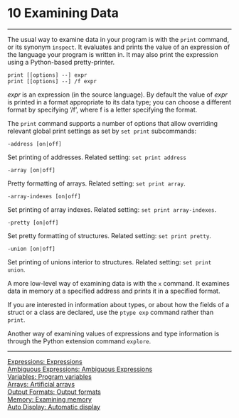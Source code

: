 # 10 Examining Data

----

The usual way to examine data in your program is with the ``print`` command, or its synonym ``inspect``. It evaluates and prints the value of an expression of the language your program is written in. It may also print the expression using a Python-based pretty-printer.

```
print [[options] --] expr
print [[options] --] /f expr
```
_expr_ is an expression (in the source language). By default the value of _expr_ is printed in a format appropriate to its data type; you can choose a different format by specifying ‘/f’, where f is a letter specifying the format.

The ``print`` command supports a number of options that allow overriding relevant global print settings as set by ``set print`` subcommands:

```
-address [on|off]
```
Set printing of addresses. Related setting: ``set print address``

```
-array [on|off]
```
Pretty formatting of arrays. Related setting: ``set print array``.

```
-array-indexes [on|off]
```
Set printing of array indexes. Related setting: ``set print array-indexes``.

```
-pretty [on|off]
```
Set pretty formatting of structures. Related setting: ``set print pretty``.

```
-union [on|off]
```
Set printing of unions interior to structures. Related setting: ``set print union``.


A more low-level way of examining data is with the ``x`` command. It examines data in memory at a specified address and prints it in a specified format.

If you are interested in information about types, or about how the fields of a struct or a class are declared, use the ``ptype exp`` command rather than ``print``.

Another way of examining values of expressions and type information is through the Python extension command ``explore``.

----

[Expressions: Expressions](./10_1_Expressions.md)<br />
[Ambiguous Expressions: Ambiguous Expressions](./10_2_Ambiguous_Expressions.md)<br />
[Variables: Program variables](./10_3_Program_Variables.md)<br />
[Arrays: Artificial arrays](./10_4_Artificial_Arrays.md)<br />
[Output Formats: Output formats](./10_5_Output_Formats.md)<br />
[Memory: Examining memory](./10_6_Examining_Memory.md)<br />
[Auto Display: Automatic display](./10_7_Automatic_Display.md)<br />
